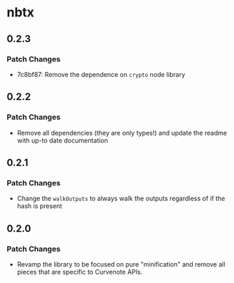 # nbtx

## 0.2.3

### Patch Changes

- 7c8bf87: Remove the dependence on `crypto` node library

## 0.2.2

### Patch Changes

- Remove all dependencies (they are only types!) and update the readme with up-to date documentation

## 0.2.1

### Patch Changes

- Change the `walkOutputs` to always walk the outputs regardless of if the hash is present

## 0.2.0

### Patch Changes

- Revamp the library to be focused on pure "minification" and remove all pieces that are specific to Curvenote APIs.
